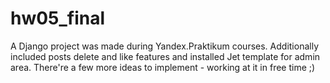 # hw05_final

A Django project was made during Yandex.Praktikum courses. Additionally included posts delete and like features and installed Jet template for admin area. There're a few more ideas to implement - working at it in free time ;)
